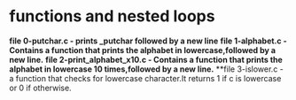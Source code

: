 # functions and nested loops
**file 0-putchar.c - prints _putchar followed by a new line**
**file 1-alphabet.c - Contains a function that prints the alphabet in lowercase,followed by a new line.**
**file 2-print_alphabet_x10.c - Contains a function that prints the alphabet in lowercase 10 times,followed by a new line.**
**file 3-islower.c - a function that checks for lowercase character.It returns 1 if c is lowercase or 0 if otherwise. 
